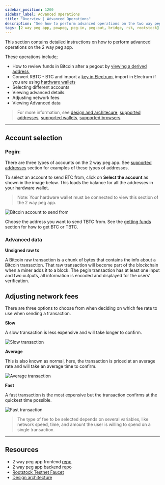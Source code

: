 ```yaml
---
sidebar_position: 1200
sidebar_label: Advanced Operations 
title: "Overview | Advanced Operations"
description: "See how to perform advanced operations on the two way peg app"
tags: [2 way peg app, powpeg, peg-in, peg-out, bridge, rsk, rootstock]
---
```


This section contains detailed instructions on how to perform advanced operations on the 2 way peg app. 

These operations include;

* How to review funds in Bitcoin after a pegout by [viewing a derived address](/resources/guides/two-way-peg-app/pegout/deriving-electrum), 
* Convert RBTC - BTC and import a [key in Electrum](/resources/guides/two-way-peg-app/pegout/deriving-electrum#import-key-in-electrum), import in Electrum if you are using [hardware wallets](/resources/guides/two-way-peg-app/pegout/deriving-electrum#import-key-in-electrum-using-hardware-wallets)
* Selecting different accounts
* Viewing advanced details
* Adjusting network fees
* Viewing Advanced data

> For  more information, see [design and architecure](/resources/guides/two-way-peg-app/advanced-operations/design-architecture/), [supported addresses](/resources/guides/two-way-peg-app/advanced-operations/supported-addresses/), [supported wallets](/resources/guides/two-way-peg-app/advanced-operations/supported-wallets/), [supported browsers](/resources/guides/two-way-peg-app/advanced-operations/supported-browsers/)

--- 

## Account selection

### Pegin:

There are three types of accounts on the 2 way peg app. See [supported addresses](/resources/guides/two-way-peg-app/advanced-operations/supported-addresses/) section for examples of these types of addresses.

To select an account to send BTC from, click on **Select the account** as shown in the image below. This loads the balance for all the addresses in your hardware wallet.

> Note: Your hardware wallet must be connected to view this section of the 2 way peg app.

![Bitcoin account to send from](/img/resources/two-way-peg-app/select-btc-account.png)

Choose the address you want to send TBTC from. See the [getting funds](/resources/guides/two-way-peg-app/prerequisites#get-funds) section for how to get BTC or TBTC.
 
### Advanced data

**Unsigned raw tx**

A Bitcoin raw transaction is a chunk of bytes that contains the info about a Bitcoin transaction. That raw transaction will become part of the blockchain when a miner adds it to a block. The pegin transaction has at least one input and two outputs, all information is encoded and displayed for the users’ verification.

## Adjusting network fees

There are three options to choose from when deciding on which fee rate to use when sending a transaction.

**Slow**

A slow transaction is less expensive and will take longer to confirm.

![Slow transaction](/img/resources/two-way-peg-app/pegin-tx-slow.png)

**Average**

This is also known as normal, here, the transaction is priced at an average rate and will take an average time to confirm.

![Average transaction](/img/resources/two-way-peg-app/select-pegin-fee.png)

**Fast**

A fast transaction is the most expensive but the transaction confirms at the quickest time possible.

![Fast transaction](/img/resources/two-way-peg-app/pegin-tx-fast.png)

> The type of fee to be selected depends on several variables, like network speed, time, and amount the user is willing to spend on a single transaction.

----

## Resources
* 2 way peg app frontend [repo](https://github.com/rsksmart/2wp-app)
* 2 way peg app backend [repo](https://github.com/rsksmart/2wp-api)
* [Rootstock Testnet Faucet](https://faucet.rootstock.io/)
* [Design architecture](/resources/guides/two-way-peg-app/advanced-operations/design-architecture/)